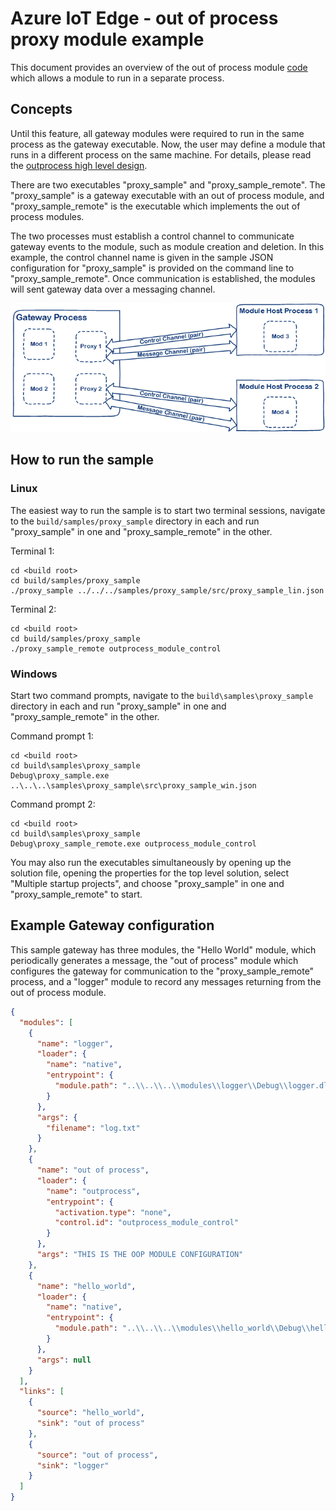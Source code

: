# Azure IoT Edge - out of process proxy module example

This document provides an overview of the out of process module [code](./src) which allows a module to run in a separate process.

## Concepts

Until this feature, all gateway modules were required to run in the same process as the gateway executable. Now, the user may define a module that runs in a different process on the same machine.  For details, please read the [outprocess high level design](../../proxy/outprocess/devdoc/outprocess_hld.md).

There are two executables "proxy\_sample" and "proxy\_sample\_remote". The "proxy\_sample" is a gateway executable with an out of process module, and "proxy\_sample\_remote" is the executable which implements the out of process modules.

The two processes must establish a control channel to communicate gateway events to the module, such as module creation and deletion. In this example, the control channel name is given in the sample JSON configuration for "proxy\_sample" is provided on the command line to "proxy\_sample\_remote".  Once communication is established, the modules will sent gateway data over a messaging channel.

![](../../core/devdoc/media/outprocess-gateway-modules.png)

## How to run the sample

### Linux

The easiest way to run the sample is to start two terminal sessions, navigate to the `build/samples/proxy_sample` directory in each and run
"proxy\_sample" in one and "proxy\_sample\_remote" in the other.

Terminal 1:
```
cd <build root>
cd build/samples/proxy_sample
./proxy_sample ../../../samples/proxy_sample/src/proxy_sample_lin.json
```

Terminal 2:
```
cd <build root>
cd build/samples/proxy_sample
./proxy_sample_remote outprocess_module_control
```

### Windows

Start two command prompts, navigate to the `build\samples\proxy_sample` directory in each and run "proxy\_sample" in one and "proxy\_sample\_remote" in the other.

Command prompt 1:
```
cd <build root>
cd build\samples\proxy_sample
Debug\proxy_sample.exe ..\..\..\samples\proxy_sample\src\proxy_sample_win.json
```

Command prompt 2:
```
cd <build root>
cd build\samples\proxy_sample
Debug\proxy_sample_remote.exe outprocess_module_control
```

You may also run the executables simultaneously by opening up the solution file, opening the properties for the top level solution, select "Multiple startup projects", and choose "proxy\_sample" in one and "proxy\_sample\_remote" to start.

## Example Gateway configuration

This sample gateway has three modules, the "Hello World" module, which periodically generates a message, the "out of process" module which configures the gateway for communication to the "proxy\_sample\_remote" process, and a "logger" module to record any messages returning from the out of process module.

```JSON
{
  "modules": [
    {
      "name": "logger",
      "loader": {
        "name": "native",
        "entrypoint": {
          "module.path": "..\\..\\..\\modules\\logger\\Debug\\logger.dll"
        }
      },
      "args": {
        "filename": "log.txt"
      }
    },
    {
      "name": "out of process",
      "loader": {
        "name": "outprocess",
        "entrypoint": {
          "activation.type": "none",
          "control.id": "outprocess_module_control"
        }
      },
      "args": "THIS IS THE OOP MODULE CONFIGURATION"
    },
    {
      "name": "hello_world",
      "loader": {
        "name": "native",
        "entrypoint": {
          "module.path": "..\\..\\..\\modules\\hello_world\\Debug\\hello_world.dll"
        }
      },
      "args": null
    }
  ],
  "links": [
    {
      "source": "hello_world",
      "sink": "out of process"
    },
    {
      "source": "out of process",
      "sink": "logger"
    }
  ]
}
```

